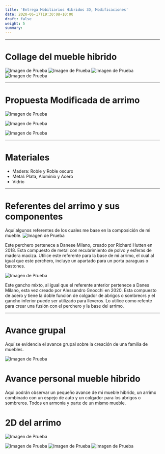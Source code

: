 ```yaml
---
title: 'Entrega Mobiliarios Hibridos 3D, Modificaciones'
date: 2020-06-17T19:30:08+10:00
draft: false
weight: 5
summary: 
---
```


---


# Collage del mueble hibrido

![Imagen de Prueba](/img/arrimocollage.jpg)
![Imagen de Prueba](/img/colgadorcollage.jpg)
![Imagen de Prueba](/img/paraguas.jpg)
![Imagen de Prueba](/img/espejo.jpg)

-------------------------------
# Propuesta Modificada de arrimo

![Imagen de Prueba](/img/PropuestaModificada.jpg)

![Imagen de Prueba](/img/Propuestamodificada2.jpg)

![Imagen de Prueba](/img/Propuestaganchos.jpg)

--------------
# Materiales
- Madera: Roble y Roble oscuro
- Metal: Plata, Aluminio y Acero 
- Vidrio
----------------------------
# Referentes del arrimo y sus componentes
 
Aquí algunos referentes de los cuales me base en la composición de mi mueble. 
![Imagen de Prueba](/img/colgadorref.jpg)

Este perchero pertenece a Danese Milano, creado por Richard Hutten en 2018. Esta compuesto de metal con recubrimiento de polvo y esferas de madera maciza. Utilice este referente para la base de mi arrimo, el cual al igual que este perchero, incluye un apartado para un porta paraguas o bastones.

![Imagen de Prueba](/img/colgador.jpg)

Este gancho mixto, al igual que el referente anterior pertenece a Danes Milano, esta vez creado por Alessandro Gnocchi en 2020.
Esta compuesto de acero y tiene la doble función de colgador de abrigos o sombreors y el gancho inferior puede ser utilizado para lleveros. Lo utilice como refente para crear una fusión con el perchero y la base del arrimo.

-------------------
# Avance grupal
Aquí se evidencia el avance grupal sobre la creación de una familia de muebles.

![Imagen de Prueba](/img/avancegrupal.jfif)

# Avance personal mueble hibrido
Aqui podrán observar un pequeño avance de mi mueble hibrido, un arrimo combinado con un espejo de auto y un colgador para los abrigos o sombreros. Todos en armonia y parte de un mismo mueble.

# 2D del arrimo

![Imagen de Prueba](/img/2d.png)
 
![Imagen de Prueba](/img/mod1.png)
![Imagen de Prueba](/img/mod2.png)
![Imagen de Prueba](/img/mod3.png)

